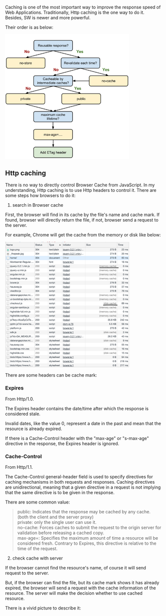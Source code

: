 Caching is one of the most important way to improve the response speed of Web Applications. 
Traditionally, Http caching is the one way to do it. Besides, SW is newer and more powerful.

Their order is as below:

<img src="../assets/http_cache.png" width="400"/>

## Http caching

There is no way to directly control Browser Cache from JavaScript. In my understanding, Http caching is to 
use Http headers to control it. There are some steps how browsers to do it:

1. search in Browser cache

First, the browser will find in its cache by the file's name and cache mark. If found, browser will directly return
the file, if not, browser send a request to the server.

For example, Chrome will get the cache from the memory or disk like below:

<img src="../assets/http_cache_chrome1.png" width="400"/>

There are some headers can be cache mark:

### Expires

From Http/1.0.

The Expires header contains the date/time after which the response is considered stale.

Invalid dates, like the value 0, represent a date in the past and mean that the resource is already expired.

If there is a Cache-Control header with the "max-age" or "s-max-age" directive in the response, the Expires header is ignored.

### Cache-Control

From Http/1.1.

The Cache-Control general-header field is used to specify directives for caching mechanisms in both requests and responses. Caching directives are unidirectional, meaning that a given directive in a request is not implying that the same directive is to be given in the response.

There are some common value:

> public: Indicates that the response may be cached by any cache. (both the client and the server proxy)<br>
> private: only the single user can use it.<br>
> no-cache: Forces caches to submit the request to the origin server for validation before releasing a cached copy.<br>
> max-age=<seconds>: Specifies the maximum amount of time a resource will be considered fresh. Contrary to Expires, this directive is relative to the time of the request.<br>

2. check cache with server

If the browser cannot find the resource's name, of course it will send request to the server. 

But, if the browser can find the file, but its cache mark shows it has already expired, the browser will send a request with the cache information of the resource.
The server will make the decision whether to use cached resource. 

There is a vivid picture to describe it:




